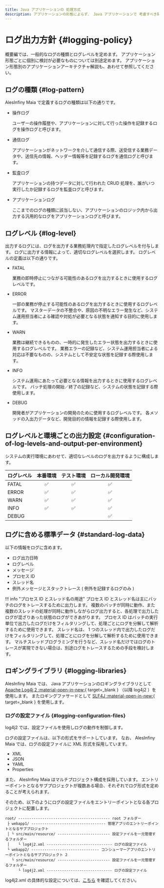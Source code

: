 ```yaml
---
title: Java アプリケーションの 処理方式
description: アプリケーションの形態によらず、 Java アプリケーションで 考慮すべき関心事について、実装方針を説明します。
---
```


# ログ出力方針 {#logging-policy}

概要編では、一般的なログの種類とログレベルを定めます。
アプリケーション形態ごとに個別に検討が必要なものについては別途定めます。
アプリケーション形態別のアプリケーションアーキテクチャ解説も、あわせて参照してください。

## ログの種類 {#log-pattern}

AlesInfiny Maia で定義するログの種類は以下の通りです。

- 操作ログ

    ユーザーの操作履歴や、アプリケーションに対して行った操作を記録するログを操作ログと呼びます。

- 通信ログ

    アプリケーションがネットワークを介して通信する際、送受信する業務データや、送信先の情報、ヘッダー情報等を記録するログを通信ログと呼びます。

- 監査ログ

    アプリケーションの持つデータに対して行われた CRUD 処理を、誰がいつ実行したか記録するログを監査ログと呼びます。

- アプリケーションログ

    ここまでのログの種類に該当しない、アプリケーションのロジック内から出力する汎用的なログをアプリケーションログと呼びます。

## ログレベル {#log-level}

出力するログには、ログを出力する業務処理内で指定したログレベルを付与します。
ログに出力する情報によって、適切なログレベルを選択します。
ログレベルの定義は以下の通りです。

- FATAL

    業務の即時停止につながる可能性のあるログを出力するときに使用するログレベルです。

- ERROR

    一部の業務が停止する可能性のあるログを出力するときに使用するログレベルです。
    マスターデータの不整合や、原因の不明なエラー発生など、システム運用担当者による確認や対処が必要となる状態を通知する目的に使用します。

- WARN

    業務は継続できるものの、一時的に発生したエラー状態を出力するときに使用するログレベルです。
    業務エラーの記録など、システム運用担当者による対応は不要なものの、システムとして不安定な状態を記録する際使用します。

- INFO

    システム運用にあたって必要となる情報を出力するときに使用するログレベルです。
    バッチ処理の開始／終了の記録など、システムの状態を記録する際使用します。

- DEBUG

    開発者がアプリケーションの開発のために使用するログレベルです。
    各メソッドの入出力データなど、開発目的の情報を記録する際使用します。

## ログレベルと環境ごとの出力設定 {#configuration-of-log-levels-and-output-per-environment}

システムの実行環境にあわせて、適切なレベルのログを出力するように構成します。

| ログレベル |      本番環境      |     テスト環境     |  ローカル開発環境  |
| ---------- | :----------------: | :----------------: | :----------------: |
| FATAL      | :white_check_mark: | :white_check_mark: | :white_check_mark: |
| ERROR      | :white_check_mark: | :white_check_mark: | :white_check_mark: |
| WARN       | :white_check_mark: | :white_check_mark: | :white_check_mark: |
| INFO       | :white_check_mark: | :white_check_mark: | :white_check_mark: |
| DEBUG      |                    |                    | :white_check_mark: |

## ログに含める標準データ {#standard-log-data}

以下の情報をログに含めます。

- ログ出力日時
- ログレベル
- メッセージ
- プロセス ID
- スレッド名
- 例外メッセージとスタックトレース ( 例外を記録するログのみ )

!!! info "プロセス ID とスレッド名の用途"
    プロセス ID とスレッド名は主にバッチのログをトレースするために出力します。
    複数のバッチが同時に動作、また複数のスレッドの処理が同時に動作しながらログ出力すると、各処理で出力したログが混ざりあった状態のログができあがります。
    プロセス ID はバッチの実行単位で出力したログだけをフィルタリングして、処理ごとにログを分解して解析するために使用できます。
    スレッド名は、 1 つのスレッド内で出力したログだけをフィルタリングして、処理ごとにログを分解して解析するために使用できます。
    マルチスレッドプログラミングを行うなど、スレッド名だけではログのトレースが実現できない場合は、別途ログをトレースするための手段を検討します。

## ロギングライブラリ {#logging-libraries}

<!-- textlint-disable ja-technical-writing/sentence-length -->

AlesInfiny Maia では、 Java アプリケーションのロギングライブラリとして [Apache Log4j 2 :material-open-in-new:](https://logging.apache.org/log4j/2.x/){ target=_blank } （以降 log4j2 ）を使用します。
またロギングファサードとして [SLF4J :material-open-in-new:](https://www.slf4j.org/){ target=_blank } を使用します。

<!-- textlint-enable ja-technical-writing/sentence-length -->

### ログの設定ファイル {#logging-configuration-files}

log4j2 では、設定ファイルを使用しログの動作を制御します。

ログの設定ファイルは、以下の形式をサポートしています。
なお、 AlesInfiny Maia では、ログの設定ファイルに XML 形式を採用しています。

- XML
- JSON
- YAML
- Properties

また、 AlesInfiny Maia はマルチプロジェクト構成を採用しています。
エントリーポイントとなるサブプロジェクトが複数ある場合、それぞれでログ形式を定めることが考えられます。

そのため、以下のようにログの設定ファイルをエントリーポイントとなる各プロジェクトに配置します。

```terminal linenums="0"
root/ ------------------------------------------ root フォルダー
 ├ webapp1/ ---------------------------------- 管理アプリのエントリーポイントとなるサブプロジェクト
 │ └ src/main/resource/ ------------------------ 設定ファイルを一元管理するフォルダー
 │    └ log4j2.xml ------------------------------ ログの設定ファイル
 └ webapp2/ ------------------------------- コンシューマーアプリのエントリーポイントとなるサブプロジェクト 2
   └ src/main/resource/ ------------------------ 設定ファイルを一元管理するフォルダー
      └ log4j2.xml ------------------------------ ログの設定ファイル
```

log4j2.xml の具体的な設定については、[こちら](../../../guidebooks/how-to-develop/java/sub-project-settings/web-project-settings.md#logging-configuration) を確認してください。
